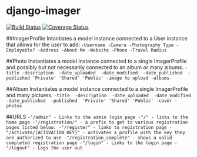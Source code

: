 # django-imager
[![Build Status](https://travis-ci.org/Copenbacon/django-imager.svg?branch=models-2)](https://travis-ci.org/Copenbacon/django-imager)
[![Coverage Status](https://coveralls.io/repos/github/Copenbacon/django-imager/badge.svg?branch=models-2)](https://coveralls.io/github/Copenbacon/django-imager?branch=models-2)

##ImagerProfile
Intantiates a model instance connected to a User instance that allows for the user to add:
    ```
    -Username
    -Camera
    -Photography Type
    -Employable?
    -Address
    -About Me
    -Website
    -Phone
    -Travel Radius
    ```

##Photo
Instantiates a model instance connected to a single ImagerProfile and possibly but not necessarily connected to an album or many albums.
    ```
    -title
    -description 
    -date_uploaded 
    -date_modified 
    -date_published 
    -published
        'Private'
        'Shared'
        'Public'
    -image to upload
    -albums
    ```

##Album
Instantiates a model instance connected to a single ImagerProfile and many pictures.
    ```
    -title 
    -description 
    -date_uploaded 
    -date_modified 
    -date_published 
    -published 
        'Private'
        'Shared'
        'Public'
    -cover
    -photos
    ```

##URLS
    ```
    -"/admin" - Links to the admin login page
    -"/" - links to the home page
    -"/registration/" - a prefix to get to various registration pages listed below:
        -"/register" - links to registration page
        -"/activate/[ACTIVATION KEY]" - activates a profile with the key they are authorized to use
        -"/registration_complete" - shows a valid completed registration page
    -"/login" - Links to the login page
    -"/logout" - Logs the user out
    ```
